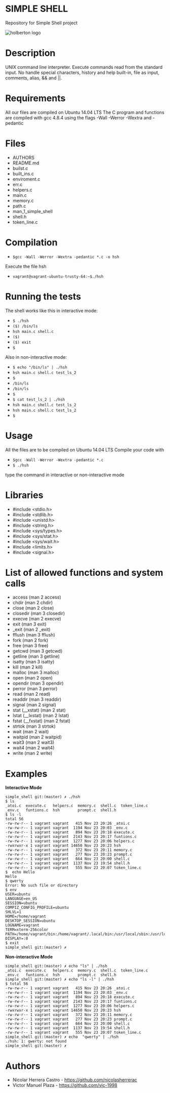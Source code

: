 # SIMPLE SHELL
Repository for Simple Shell project

![holberton logo](https://www.holbertonschool.com/holberton-logo.png)

# Description

UNIX command line interpreter. Execute commands read from the standard input.
No handle special characters, history and help built-in, file as input, comments, alias, && and ||.

# Requirements

All our files are compiled on Ubuntu 14.04 LTS
The C program and functions are compiled with gcc 4.8.4 using the flags -Wall -Werror -Wextra and -pedantic

# Files

+ AUTHORS
+ README.md
+ builst.c
+ built_ins.c
+ enviroment.c
+ err.c
+ helpers.c
+ main.c
+ memory.c
+ path.c
+ man_1_simple_shell
+ shell.h
+ token_line.c

# Compilation

 - `$gcc -Wall -Werror -Wextra -pedantic *.c -o hsh`


Execute the file hsh

 - `vagrant@vagrant-ubuntu-trusty-64:~$./hsh`



# Running the tests

The shell works like this in interactive mode:

 - `$ ./hsh`
 - `($) /bin/ls`
 - `hsh main.c shell.c`
 - `($)`
 - `($) exit`
 - `$`

Also in non-interactive mode:

 - `$ echo "/bin/ls" | ./hsh`
 - `hsh main.c shell.c test_ls_2`
 - `$`
 - `/bin/ls`
 - `/bin/ls`
 - `$`
 - `$ cat test_ls_2 | ./hsh`
 - `hsh main.c shell.c test_ls_2`
 - `hsh main.c shell.c test_ls_2`
 - `$`

# Usage

All the files are to be compiled on Ubuntu 14.04 LTS Compile your code with

 - `$gcc -Wall -Werror -Wextra -pedantic *.c`
 - `$ ./hsh`

type the command in interactive or non-interactive mode

# Libraries
- #include <stdio.h>
- #include <stdlib.h>
- #include <unistd.h>
- #include <string.h>
- #include <sys/types.h>
- #include <sys/stat.h>
- #include <sys/wait.h>
- #include <limits.h>
- #include <signal.h>

# List of allowed functions and system calls

- access (man 2 access)
- chdir (man 2 chdir)
- close (man 2 close)
- closedir (man 3 closedir)
- execve (man 2 execve)
- exit (man 3 exit)
- _exit (man 2 _exit)
- fflush (man 3 fflush)
- fork (man 2 fork)
- free (man 3 free)
- getcwd (man 3 getcwd)
- getline (man 3 getline)
- isatty (man 3 isatty)
- kill (man 2 kill)
- malloc (man 3 malloc)
- open (man 2 open)
- opendir (man 3 opendir)
- perror (man 3 perror)
- read (man 2 read)
- readdir (man 3 readdir)
- signal (man 2 signal)
- stat (__xstat) (man 2 stat)
- lstat (__lxstat) (man 2 lstat)
- fstat (__fxstat) (man 2 fstat)
- strtok (man 3 strtok)
- wait (man 2 wait)
- waitpid (man 2 waitpid)
- wait3 (man 2 wait3)
- wait4 (man 2 wait4)
- write (man 2 write)

# Examples

**Interactive Mode** 

    simple_shell git:(master) ✗ ./hsh
    $ ls
    _atoi.c  execute.c   helpers.c  memory.c  shell.c  token_line.c
    _env.c   funtions.c  hsh        prompt.c  shell.h
    $ ls -l 
    total 56
    -rw-rw-r-- 1 vagrant vagrant   415 Nov 23 20:26 _atoi.c
    -rw-rw-r-- 1 vagrant vagrant  1194 Nov 23 20:03 _env.c
    -rw-rw-r-- 1 vagrant vagrant   894 Nov 23 20:18 execute.c
    -rw-rw-r-- 1 vagrant vagrant  2143 Nov 23 20:17 funtions.c
    -rw-rw-r-- 1 vagrant vagrant  1277 Nov 23 20:06 helpers.c
    -rwxrwxr-x 1 vagrant vagrant 14650 Nov 23 20:23 hsh
    -rw-rw-r-- 1 vagrant vagrant   372 Nov 23 20:11 memory.c
    -rw-rw-r-- 1 vagrant vagrant   277 Nov 23 20:23 prompt.c
    -rw-rw-r-- 1 vagrant vagrant   664 Nov 23 20:00 shell.c
    -rw-rw-r-- 1 vagrant vagrant  1137 Nov 23 19:54 shell.h
    -rw-rw-r-- 1 vagrant vagrant   555 Nov 23 20:07 token_line.c
    $  echo Hello
    Hello
    $ qwerty
    Error: No such file or directory
    $ env
    USER=ubuntu
    LANGUAGE=en_US
    SESSION=ubuntu
    COMPIZ_CONFIG_PROFILE=ubuntu
    SHLVL=1
    HOME=/home/vagrant
    DESKTOP_SESSION=ubuntu
    LOGNAME=vagrant
    TERM=xterm-256color
    PATH=/home/vagrant/bin:/home/vagrant/.local/bin:/usr/local/sbin:/usr/local/bin:/usr/sbin
    DISPLAY=:0
    $ exit
    simple_shell git:(master) ✗


 **Non-interactive Mode**
    
    simple_shell git:(master) ✗ echo "ls" | ./hsh
    _atoi.c  execute.c   helpers.c  memory.c  shell.c  token_line.c
    _env.c   funtions.c  hsh        prompt.c  shell.h
    simple_shell git:(master) ✗ echo "ls -l" | ./hsh
    $ total 56
    -rw-rw-r-- 1 vagrant vagrant   415 Nov 23 20:26 _atoi.c
    -rw-rw-r-- 1 vagrant vagrant  1194 Nov 23 20:03 _env.c
    -rw-rw-r-- 1 vagrant vagrant   894 Nov 23 20:18 execute.c
    -rw-rw-r-- 1 vagrant vagrant  2143 Nov 23 20:17 funtions.c
    -rw-rw-r-- 1 vagrant vagrant  1277 Nov 23 20:06 helpers.c
    -rwxrwxr-x 1 vagrant vagrant 14650 Nov 23 20:23 hsh
    -rw-rw-r-- 1 vagrant vagrant   372 Nov 23 20:11 memory.c
    -rw-rw-r-- 1 vagrant vagrant   277 Nov 23 20:23 prompt.c
    -rw-rw-r-- 1 vagrant vagrant   664 Nov 23 20:00 shell.c
    -rw-rw-r-- 1 vagrant vagrant  1137 Nov 23 19:54 shell.h
    -rw-rw-r-- 1 vagrant vagrant   555 Nov 23 20:07 token_line.c
    simple_shell git:(master) ✗ echo  "qwerty" | ./hsh
    ./hsh: 1: qwerty: not found
    simple_shell git:(master) ✗


# Authors

- Nicolar Herrera Castro - https://github.com/nicolasherrerac
- Victor Manuel Plaza - https://github.com/vic-1998

